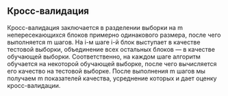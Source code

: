 ## Кросс-валидация
Кросс-валидация заключается в разделении выборки на m непересекающихся блоков примерно одинакового размера, 
после чего выполняется m шагов. 
На i-м шаге i-й блок выступает в качестве тестовой выборки, 
объединение всех остальных блоков — в качестве обучающей выборки. 
Соответственно, на каждом шаге алгоритм обучается на некоторой обучающей выборке, 
после чего вычисляется его качество на тестовой выборке. 
После выполнения m шагов мы получаем m показателей качества, усреднение которых и дает оценку кросс-валидации.